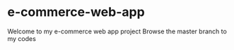 # e-commerce-web-app
Welcome to my e-commerce web app project
Browse the master branch to my codes

